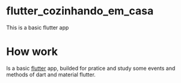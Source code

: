 # flutter_cozinhando_em_casa
This is a basic flutter app

# How work
Is a basic <a href="https://flutter.dev/">flutter</a> app, builded for pratice and study some events and methods of dart and material flutter.
